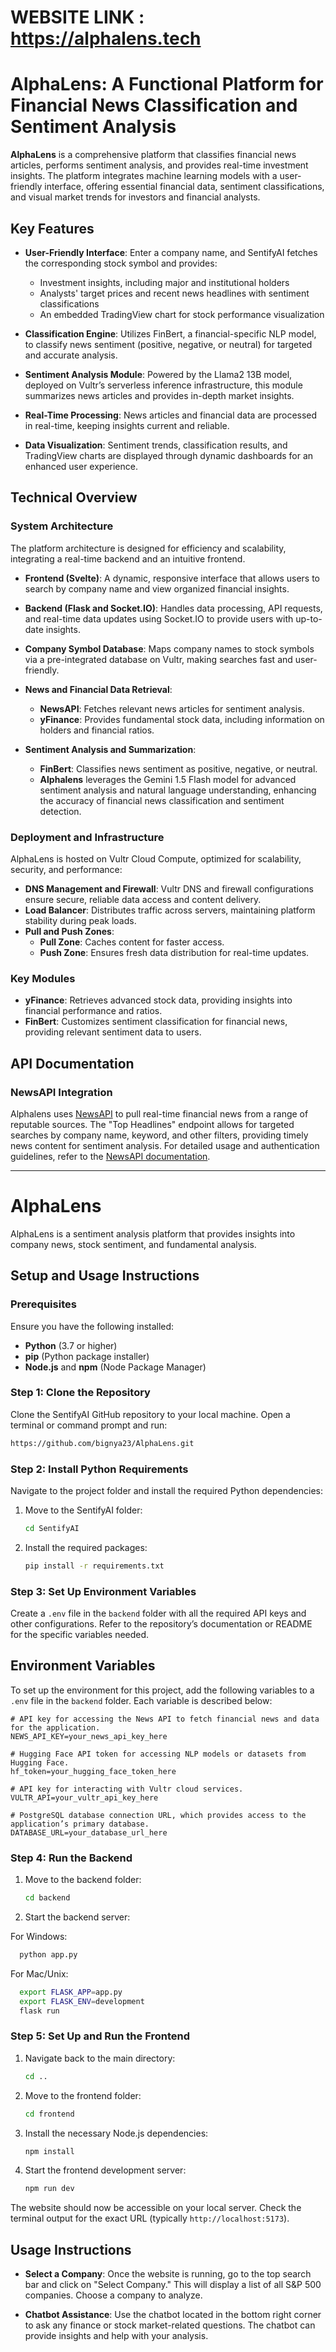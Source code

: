 #  WEBSITE LINK : https://alphalens.tech




# AlphaLens: A Functional Platform for Financial News Classification and Sentiment Analysis

**AlphaLens** is a comprehensive platform that classifies financial news articles, performs sentiment analysis, and provides real-time investment insights. The platform integrates machine learning models with a user-friendly interface, offering essential financial data, sentiment classifications, and visual market trends for investors and financial analysts.

## Key Features

- **User-Friendly Interface**: Enter a company name, and SentifyAI fetches the corresponding stock symbol and provides:
  - Investment insights, including major and institutional holders
  - Analysts' target prices and recent news headlines with sentiment classifications
  - An embedded TradingView chart for stock performance visualization

- **Classification Engine**: Utilizes FinBert, a financial-specific NLP model, to classify news sentiment (positive, negative, or neutral) for targeted and accurate analysis.

- **Sentiment Analysis Module**: Powered by the Llama2 13B model, deployed on Vultr’s serverless inference infrastructure, this module summarizes news articles and provides in-depth market insights.

- **Real-Time Processing**: News articles and financial data are processed in real-time, keeping insights current and reliable.

- **Data Visualization**: Sentiment trends, classification results, and TradingView charts are displayed through dynamic dashboards for an enhanced user experience.

## Technical Overview

### System Architecture

The platform architecture is designed for efficiency and scalability, integrating a real-time backend and an intuitive frontend.

- **Frontend (Svelte)**: A dynamic, responsive interface that allows users to search by company name and view organized financial insights.

- **Backend (Flask and Socket.IO)**: Handles data processing, API requests, and real-time data updates using Socket.IO to provide users with up-to-date insights.

- **Company Symbol Database**: Maps company names to stock symbols via a pre-integrated database on Vultr, making searches fast and user-friendly.

- **News and Financial Data Retrieval**:
  - **NewsAPI**: Fetches relevant news articles for sentiment analysis.
  - **yFinance**: Provides fundamental stock data, including information on holders and financial ratios.

- **Sentiment Analysis and Summarization**:
  - **FinBert**: Classifies news sentiment as positive, negative, or neutral.
  - **Alphalens** leverages the Gemini 1.5 Flash model for advanced sentiment analysis and natural language understanding, enhancing the accuracy of financial news classification and sentiment detection.

### Deployment and Infrastructure

AlphaLens is hosted on Vultr Cloud Compute, optimized for scalability, security, and performance:

- **DNS Management and Firewall**: Vultr DNS and firewall configurations ensure secure, reliable data access and content delivery.
- **Load Balancer**: Distributes traffic across servers, maintaining platform stability during peak loads.
- **Pull and Push Zones**:
  - **Pull Zone**: Caches content for faster access.
  - **Push Zone**: Ensures fresh data distribution for real-time updates.

### Key Modules

- **yFinance**: Retrieves advanced stock data, providing insights into financial performance and ratios.
- **FinBert**: Customizes sentiment classification for financial news, providing relevant sentiment data to users.

## API Documentation

### NewsAPI Integration

Alphalens uses [NewsAPI](https://newsapi.org/) to pull real-time financial news from a range of reputable sources. The "Top Headlines" endpoint allows for targeted searches by company name, keyword, and other filters, providing timely news content for sentiment analysis. For detailed usage and authentication guidelines, refer to the [NewsAPI documentation](https://newsapi.org/docs).

---




# AlphaLens

AlphaLens is a sentiment analysis platform that provides insights into company news, stock sentiment, and fundamental analysis.

## Setup and Usage Instructions

### Prerequisites
Ensure you have the following installed:
- **Python** (3.7 or higher)
- **pip** (Python package installer)
- **Node.js** and **npm** (Node Package Manager)

### Step 1: Clone the Repository
Clone the SentifyAI GitHub repository to your local machine. Open a terminal or command prompt and run:
```bash
https://github.com/bignya23/AlphaLens.git
```


### Step 2: Install Python Requirements
Navigate to the project folder and install the required Python dependencies:

1. Move to the SentifyAI folder:
    ```bash
    cd SentifyAI
    ```

2. Install the required packages:
    ```bash
    pip install -r requirements.txt
    ```

### Step 3: Set Up Environment Variables
Create a `.env` file in the `backend` folder with all the required API keys and other configurations. Refer to the repository’s documentation or README for the specific variables needed.
## Environment Variables

To set up the environment for this project, add the following variables to a `.env` file in the `backend` folder. Each variable is described below:

```env
# API key for accessing the News API to fetch financial news and data for the application.
NEWS_API_KEY=your_news_api_key_here

# Hugging Face API token for accessing NLP models or datasets from Hugging Face.
hf_token=your_hugging_face_token_here

# API key for interacting with Vultr cloud services.
VULTR_API=your_vultr_api_key_here

# PostgreSQL database connection URL, which provides access to the application’s primary database.
DATABASE_URL=your_database_url_here
```

### Step 4: Run the Backend
1. Move to the backend folder:
    ```bash
    cd backend
    ```

2. Start the backend server:
   
  For Windows:
  
  ```bash
    python app.py
  ```
  

For Mac/Unix:
  ```bash
    export FLASK_APP=app.py
    export FLASK_ENV=development
    flask run

  ```

### Step 5: Set Up and Run the Frontend
1. Navigate back to the main directory:
    ```bash
    cd ..
    ```

2. Move to the frontend folder:
    ```bash
    cd frontend
    ```

3. Install the necessary Node.js dependencies:
    ```bash
    npm install
    ```

4. Start the frontend development server:
    ```bash
    npm run dev
    ```

The website should now be accessible on your local server. Check the terminal output for the exact URL (typically `http://localhost:5173`).

## Usage Instructions
- **Select a Company**: Once the website is running, go to the top search bar and click on "Select Company." This will display a list of all S&P 500 companies. Choose a company to analyze.
  
- **Chatbot Assistance**: Use the chatbot located in the bottom right corner to ask any finance or stock market-related questions. The chatbot can provide insights and help with your analysis.


